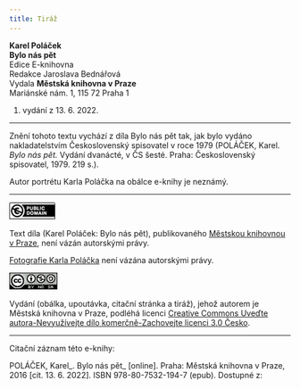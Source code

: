 ```yaml
---
title: Tiráž
---
```


**Karel Poláček**  
**Bylo nás pět**  
Edice E-knihovna  
Redakce Jaroslava Bednářová  
Vydala **Městská knihovna v Praze**  
Mariánské nám. 1, 115 72 Praha 1  
1. vydání z 13. 6. 2022.

***

Znění tohoto textu vychází z díla Bylo nás pět tak, jak bylo vydáno nakladatelstvím Československý spisovatel v roce 1979 (POLÁČEK, Karel. _Bylo nás pět._ Vydání dvanácté, v ČS šesté. Praha: Československý spisovatel, 1979. 219 s.).

Autor portrétu Karla Poláčka na obálce e-knihy je neznámý.

***

[![](./resources/image001.jpg)](http://creativecommons.org/publicdomain/mark/1.0/deed.cs)

Text díla (Karel Poláček: Bylo nás pět), publikovaného [Městskou knihovnou v Praze](http://www.mlp.cz/), není vázán autorskými právy.

[Fotografie Karla Poláčka](https://cs.wikipedia.org/wiki/Karel_Pol%C3%A1%C4%8Dek#/media/File:Karel_Pol%C3%A1%C4%8Dek_(1892-1945).jpg) není vázána autorskými právy.

[![](./resources/image002.jpg)](http://creativecommons.org/licenses/by-nc-sa/3.0/cz/)

Vydání (obálka, upoutávka, citační stránka a tiráž), jehož autorem je Městská knihovna v Praze, podléhá licenci [Creative Commons Uveďte autora-Nevyužívejte dílo komerčně-Zachovejte licenci 3.0 Česko](http://creativecommons.org/licenses/by-nc-sa/3.0/cz/).

***

Citační záznam této e-knihy:

POLÁČEK, Karel_. Bylo nás pět_ \[online\].  Praha: Městská knihovna v Praze, 2016 \[cit. 13. 6. 2022]. ISBN 978-80-7532-194-7 (epub). Dostupné z: <next-book-url>